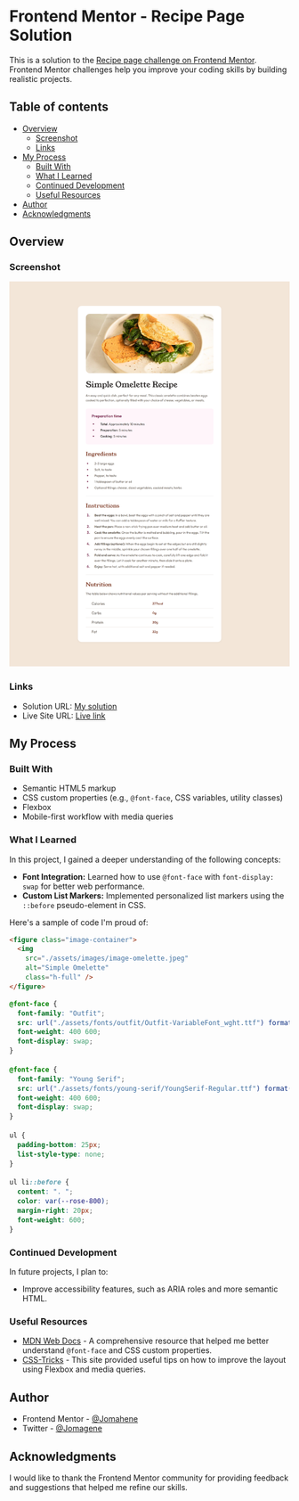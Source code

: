# Frontend Mentor - Recipe Page Solution

This is a solution to the [Recipe page challenge on Frontend Mentor](https://www.frontendmentor.io/challenges/recipe-page-KiTsR8QQKm). Frontend Mentor challenges help you improve your coding skills by building realistic projects.

## Table of contents

- [Overview](#overview)
  - [Screenshot](#screenshot)
  - [Links](#links)
- [My Process](#my-process)
  - [Built With](#built-with)
  - [What I Learned](#what-i-learned)
  - [Continued Development](#continued-development)
  - [Useful Resources](#useful-resources)
- [Author](#author)
- [Acknowledgments](#acknowledgments)

## Overview

### Screenshot

![Screenshot of the recipe page](./screenshot.png)

### Links

- Solution URL: [My solution](https://www.frontendmentor.io/solutions/stylish-and-responsive-recipe-page-cXGtx2bWEY)
- Live Site URL: [Live link](https://jomagene.github.io/Recipe-page/)

## My Process

### Built With

- Semantic HTML5 markup
- CSS custom properties (e.g., `@font-face`, CSS variables, utility classes)
- Flexbox
- Mobile-first workflow with media queries

### What I Learned

In this project, I gained a deeper understanding of the following concepts:

- **Font Integration:** Learned how to use `@font-face` with `font-display: swap` for better web performance.
- **Custom List Markers:** Implemented personalized list markers using the `::before` pseudo-element in CSS.

Here's a sample of code I'm proud of:

```html
<figure class="image-container">
  <img
    src="./assets/images/image-omelette.jpeg"
    alt="Simple Omelette"
    class="h-full" />
</figure>
```

```css
@font-face {
  font-family: "Outfit";
  src: url("./assets/fonts/outfit/Outfit-VariableFont_wght.ttf") format("truetype");
  font-weight: 400 600;
  font-display: swap;
}

@font-face {
  font-family: "Young Serif";
  src: url("./assets/fonts/young-serif/YoungSerif-Regular.ttf") format("truetype");
  font-weight: 400 600;
  font-display: swap;
}

ul {
  padding-bottom: 25px;
  list-style-type: none;
}

ul li::before {
  content: ". ";
  color: var(--rose-800);
  margin-right: 20px;
  font-weight: 600;
}
```

### Continued Development

In future projects, I plan to:

- Improve accessibility features, such as ARIA roles and more semantic HTML.

### Useful Resources

- [MDN Web Docs](https://developer.mozilla.org/) - A comprehensive resource that helped me better understand `@font-face` and CSS custom properties.
- [CSS-Tricks](https://css-tricks.com/) - This site provided useful tips on how to improve the layout using Flexbox and media queries.

## Author

- Frontend Mentor - [@Jomahene](https://www.frontendmentor.io/profile/Jomagene)
- Twitter - [@Jomagene](https://www.twitter.com/Jomagene)

## Acknowledgments

I would like to thank the Frontend Mentor community for providing feedback and suggestions that helped me refine our skills.
